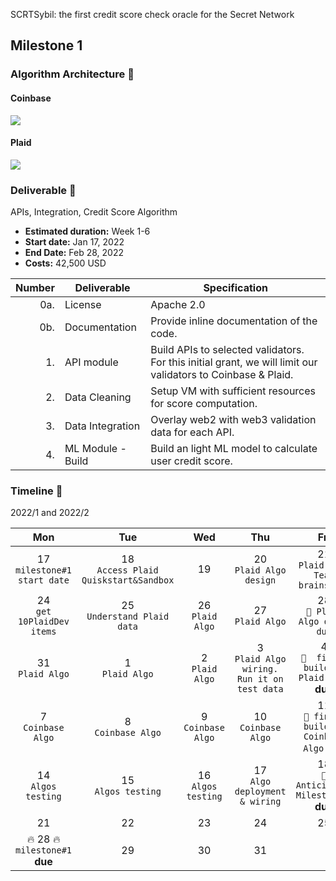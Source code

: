 SCRTSybil: the first credit score check oracle for the Secret Network


## Milestone 1 



### Algorithm Architecture :page_facing_up:

#### Coinbase
![](https://github.com/BalloonBox-Inc/scrt-network-oracle/blob/dev/pix/credit_score_logic_coinbase.png)

#### Plaid
![](https://github.com/BalloonBox-Inc/scrt-network-oracle/blob/dev/pix/credit_score_logic_plaid.png)




### Deliverable 🎯 
APIs, Integration, Credit Score Algorithm
- **Estimated duration:** Week 1-6
- **Start date:** Jan 17, 2022
- **End Date:** Feb 28, 2022
- **Costs:** 42,500 USD


| Number | Deliverable | Specification |
| -----: | ----------- | ------------- |
| 0a. | License | Apache 2.0 |
| 0b. | Documentation | Provide inline documentation of the code. |
| 1. | API module | Build APIs to selected validators. For this initial grant, we will limit our validators to Coinbase & Plaid. | 
| 2. | Data Cleaning | Setup VM with sufficient resources for score computation. |
| 3. | Data Integration | Overlay web2 with web3 validation data for each API. |
| 4. | ML Module - Build | Build an light ML model to calculate user credit score. |


 

### Timeline 🏁
2022/1 and 2022/2

|Mon|Tue|Wed|Thu|Fri|Sat|Sun|
|:----:|:----:|:----:|:----:|:----:|:----:|:----:|
|17<br/>  `milestone#1 start date`|18<br/> `Access Plaid Quiskstart&Sandbox` |19|20<br/> `Plaid Algo design`|21<br/> `Plaid Algo Team brainstorm`|22|23|
|24<br/>  `get 10PlaidDev items`|25<br/> `Understand Plaid data`|26<br/> `Plaid Algo`|27<br/> `Plaid Algo`|28<br/> `📌 Plaid Algo draft due` |29|30|
|31<br/> `Plaid Algo`|1<br/> `Plaid Algo`|2<br/> `Plaid Algo`|3<br/> `Plaid Algo wiring. Run it on test data`|4<br/> `📌  finish building Plaid Algo` **due**|5|6|
|7<br/> `Coinbase Algo`|8<br/> `Coinbase Algo`|9<br/> `Coinbase Algo` |10<br/> `Coinbase Algo`|11<br/> `📌 finish building Coinbase Algo` **due**|12|13|
|14<br/> `Algos testing`|15<br/> `Algos testing`|16<br/> `Algos testing`|17<br/> `Algo deployment & wiring`|18<br/> `📌  Anticipated Milestone 1` **due**|19|20|
|21|22|23|24|25|26|27| 
|🔥 28 🔥 <bd/>  `milestone#1` **due**|29|30|31||||






